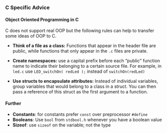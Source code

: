 ### C Specific Advice

#### Object Oriented Programming in C
C does not support real OOP but the following rules can help to transfer some ideas of OOP to C.

* **Think of a file as a class:** Functions that appear in the header file are public, while functions that only appear in the `.c` files are private.

* **Create namespaces:** use a capital prefix before each “public” function name to indicate their belonging to a certain source file. For example, in `led.c` use `LED_switchOn( redLed );` instead of `switchOn(redLed)`

* **Use structs to encapsulate attributes:** Instead of individual variables, group variables that would belong to a class in a struct. You can then pass a reference of this struct as the first argument to a function.


#### Further

* **Constants**: for constants prefer `const` over preprocessor `#define`
* **Booleans**: Use `bool` from `stdbool.h` whenever you have a boolean value
* **Sizeof**: use `sizeof` on the variable; not the type
